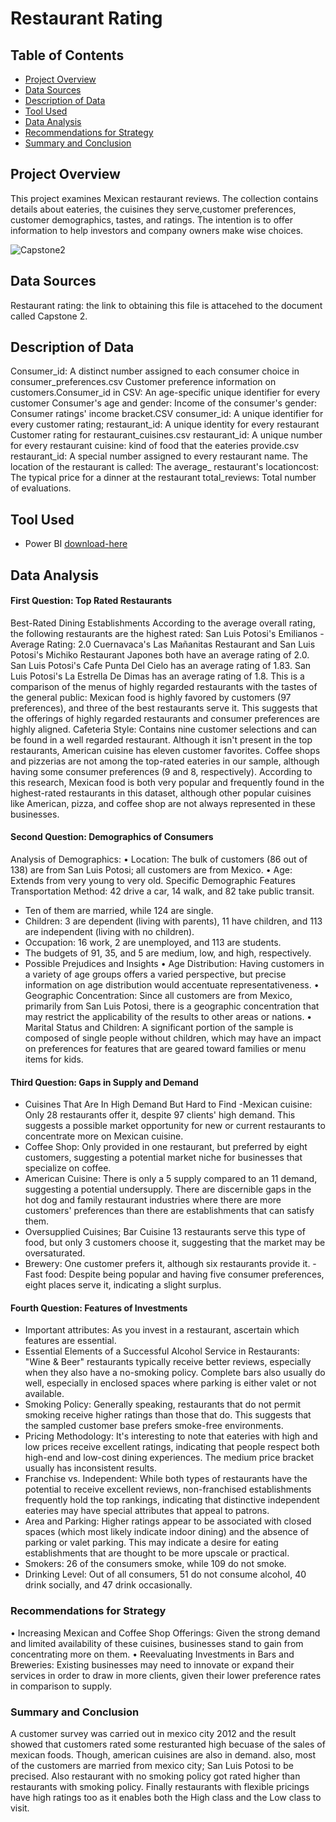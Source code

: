 # Restaurant Rating

## Table of Contents 
- [Project Overview](#project-overview)
- [Data Sources](#data-sources)
- [Description of Data](#description-of-data)
- [Tool Used](#tool-used)
- [Data Analysis](#data-analysis)
- [Recommendations for Strategy](#recommendations-for-strategy)
- [Summary and Conclusion](#summary-and-conclusion)

## Project Overview
This project examines Mexican restaurant reviews. The collection contains details about eateries, the cuisines they serve,customer preferences, customer demographics, tastes, and ratings. The intention is to offer information to help investors and company owners make wise choices.


![Capstone2](https://github.com/TheBOGS94/Digitaley-Drive-Scholarship-Final-Project-2/assets/169677400/4578ccb9-b2d3-45f6-aedf-2f0b9c0057a3)


## Data Sources
Restaurant rating: the link to obtaining this file is attacehed to the document called Capstone 2.

## Description of Data

Consumer_id: A distinct number assigned to each consumer choice in consumer_preferences.csv Customer preference information on customers.Consumer_id in CSV: An age-specific unique identifier for every customer Consumer's age and gender: Income of the consumer's gender: Consumer ratings' income bracket.CSV consumer_id: A unique identifier for every customer rating; restaurant_id: A unique identity for every restaurant Customer rating for restaurant_cuisines.csv restaurant_id: A unique number for every restaurant cuisine: kind of food that the eateries provide.csv restaurant_id: A special number assigned to every restaurant name. The location of the restaurant is called: The average_ restaurant's locationcost: The typical price for a dinner at the restaurant total_reviews: Total number of evaluations.

## Tool Used
- Power BI [download-here](https://microsoft.com)

## Data Analysis

#### First Question: Top Rated Restaurants
Best-Rated Dining Establishments
According to the average overall rating, the following restaurants are the highest rated:
San Luis Potosi's Emilianos - Average Rating: 2.0
Cuernavaca's Las Mañanitas Restaurant and San Luis Potosi's Michiko Restaurant Japones both have an average rating of 2.0.
San Luis Potosi's Cafe Punta Del Cielo has an average rating of 1.83.
San Luis Potosi's La Estrella De Dimas has an average rating of 1.8.
This is a comparison of the menus of highly regarded restaurants with the tastes of the general public:
Mexican food is highly favored by customers (97 preferences), and three of the best restaurants serve it. This suggests that the offerings of highly regarded restaurants and consumer preferences are highly aligned.
Cafeteria Style: Contains nine customer selections and can be found in a well regarded restaurant.
Although it isn't present in the top restaurants, American cuisine has eleven customer favorites.
Coffee shops and pizzerias are not among the top-rated eateries in our sample, although having some consumer preferences (9 and 8, respectively). According to this research, Mexican food is both very popular and frequently found in the highest-rated restaurants in this dataset, although other popular cuisines like American, pizza, and coffee shop are not always represented in these businesses.

#### Second Question: Demographics of Consumers
Analysis of Demographics: • Location: The bulk of customers (86 out of 138) are from San Luis Potosi; all customers are from Mexico. • Age: Extends from very young to very old. Specific Demographic Features Transportation Method: 42 drive a car, 14 walk, and 82 take public transit.
- Ten of them are married, while 124 are single.
- Children: 3 are dependent (living with parents), 11 have children, and 113 are independent (living with no children).
- Occupation: 16 work, 2 are unemployed, and 113 are students.
- The budgets of 91, 35, and 5 are medium, low, and high, respectively.
- Possible Prejudices and Insights • Age Distribution: Having customers in a variety of age groups offers a varied perspective, but precise information on age distribution would accentuate representativeness. • Geographic Concentration: Since all customers are from Mexico, primarily from San Luis Potosi, there is a geographic concentration that may restrict the applicability of the results to other areas or nations. • Marital Status and Children: A significant portion of the sample is composed of single people without children, which may have an impact on preferences for features that are geared toward families or menu items for kids.

#### Third Question: Gaps in Supply and Demand
- Cuisines That Are In High Demand But Hard to Find -Mexican cuisine: Only 28 restaurants offer it, despite 97 clients' high demand. This suggests a possible market opportunity for new or current restaurants to concentrate more on Mexican cuisine. 
- Coffee Shop: Only provided in one restaurant, but preferred by eight customers, suggesting a potential market niche for businesses that specialize on coffee.
- American Cuisine: There is only a 5 supply compared to an 11 demand, suggesting a potential undersupply. There are discernible gaps in the hot dog and family restaurant industries where there are more customers' preferences than there are establishments that can satisfy them. 
- Oversupplied Cuisines; Bar Cuisine 13 restaurants serve this type of food, but only 3 customers choose it, suggesting that the market may be oversaturated. 
- Brewery: One customer prefers it, although six restaurants provide it. - Fast food: Despite being popular and having five consumer preferences, eight places serve it, indicating a slight surplus.

#### Fourth Question: Features of Investments
- Important attributes: As you invest in a restaurant, ascertain which features are essential.
- Essential Elements of a Successful Alcohol Service in Restaurants: "Wine & Beer" restaurants typically receive better reviews, especially when they also have a no-smoking policy. Complete bars also usually do well, especially in enclosed spaces where parking is either valet or not available.
- Smoking Policy: Generally speaking, restaurants that do not permit smoking receive higher ratings than those that do. This suggests that the sampled customer base prefers smoke-free environments.
- Pricing Methodology: It's interesting to note that eateries with high and low prices receive excellent ratings, indicating that people respect both high-end and low-cost dining experiences. The medium price bracket usually has inconsistent results.
- Franchise vs. Independent: While both types of restaurants have the potential to receive excellent reviews, non-franchised establishments frequently hold the top rankings, indicating that distinctive independent eateries may have special attributes that appeal to patrons.
- Area and Parking: Higher ratings appear to be associated with closed spaces (which most likely indicate indoor dining) and the absence of parking or valet parking. This may indicate a desire for eating establishments that are thought to be more upscale or practical.
- Smokers: 26 of the consumers smoke, while 109 do not smoke.
- Drinking Level: Out of all consumers, 51 do not consume alcohol, 40 drink socially, and 47 drink occasionally.

### Recommendations for Strategy 

• Increasing Mexican and Coffee Shop Offerings: Given the strong demand and limited availability of these cuisines, businesses stand to gain from concentrating more on them.
• Reevaluating Investments in Bars and Breweries: Existing businesses may need to innovate or expand their services in order to draw in more clients, given their lower preference rates in comparison to supply.

### Summary and Conclusion
A customer survey was carried out in mexico city 2012 and the result showed that customers rated some resturanted high becuase of the sales of mexican foods. Though, american cuisines are also in demand. also, most of the customers are married from mexico city; San Luis Potosi to be precised. Also restaurant with no smoking policy got rated higher than restaurants with smoking policy. Finally restaurants with flexible pricings have high ratings too as it enables both the High class and the Low class to visit. 

